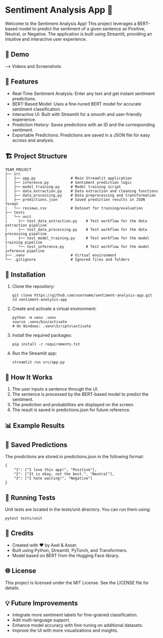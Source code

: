# Sentiment Analysis App 🌟

Welcome to the Sentiment Analysis App! This project leverages a BERT-based model to predict the sentiment of a given sentence as Positive, Neutral, or Negative. The application is built using Streamlit, providing an intuitive and interactive user experience.

## 🎥 Demo

--> Videos and Screenshots

## 🚀 Features

  - Real-Time Sentiment Analysis: Enter any text and get instant sentiment predictions.
  - BERT-Based Model: Uses a fine-tuned BERT model for accurate sentiment classification.
  - Interactive UI: Built with Streamlit for a smooth and user-friendly experience.
  - Prediction History: Saves predictions with an ID and the corresponding sentiment.
  - Exportable Predictions: Predictions are saved in a JSON file for easy access and analysis.

## 🏗️ Project Structure

```
TEAM_PROJECT
├── src
│   ├── app.py                # Main Streamlit application
│   ├── inference.py          # Sentiment prediction logic
│   ├── model_training.py     # Model training script
│   ├── data_extraction.py    # Data extraction and cleaning functions
│   ├── data_processing.py    # Data preprocessing and transformation
│   ├── predictions.json      # Saved prediction results in JSON format
│   └── reviews.csv           # Dataset for training/evaluation
├── tests
│   └── unit
|     ├── test_data_extraction.py    # Test workflow for the data extraction pipeline
│     ├── test_data_processing.py    # Test workflow for the data processing pipeline
│     ├── test_model_training.py     # Test workflow for the model training pipeline 
│     └── test_inference.py          # Test workflow for the model inference pipeline
├── .venv                     # Virtual environment
└── .gitignore                # Ignored files and folders
```

## 📝 Installation

1. Clone the repository:
   ```
   git clone https://github.com/username/sentiment-analysis-app.git
   cd sentiment-analysis-app
   ```

2. Create and activate a virtual environment:
   ```
   python -m venv .venv
   source .venv/bin/activate
   # On Windows: .venv\Scripts\activate
   ```

3. Install the required packages:
   ```
   pip install -r requirements.txt
   ```

4. Run the Streamlit app:
   ```
   streamlit run src/app.py
   ```

## 🧠 How It Works

1. The user inputs a sentence through the UI.
2. The sentence is processed by the BERT-based model to predict the sentiment.
3. The prediction and probabilities are displayed on the screen.
4. The result is saved in predictions.json for future reference.


## 📊 Example Results

<!-- screenshot of the app's output -->

## 📂 Saved Predictions

The predictions are stored in predictions.json in the following format:
```
{
    "1": ["I love this app!", "Positive"],
    "2": ["It is okay, not the best.", "Neutral"],
    "3": ["I hate waiting!", "Negative"]
}
```

## 🧪 Running Tests

Unit tests are located in the tests/unit directory. You can run them using:
```
pytest tests/unit
```

## 🙏 Credits

- Created with ❤️ by Axel & Asser.
- Built using Python, Streamlit, PyTorch, and Transformers.
- Model based on BERT from the Hugging Face library.

## 🌐 License

This project is licensed under the MIT License. See the LICENSE file for details.


## 💡 Future Improvements

  - Integrate more sentiment labels for fine-grained classification.
  - Add multi-language support.
  - Enhance model accuracy with fine-tuning on additional datasets.
  - Improve the UI with more visualizations and insights.

